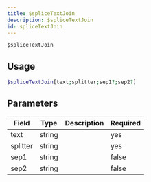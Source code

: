 ```yaml
---
title: $spliceTextJoin 
description: $spliceTextJoin 
id: spliceTextJoin
---
```


`$spliceTextJoin` 

## Usage

```php
$spliceTextJoin[text;splitter;sep1?;sep2?]
```

## Parameters 


| Field    | Type   | Description | Required |
| -------- | ------ | ----------- | -------- |
| text     | string |             | yes      |
| splitter | string |             | yes      |
| sep1     | string |             | false       |
| sep2     | string |             | false       |
